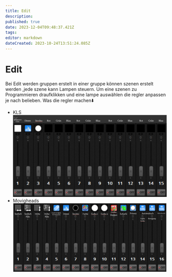 ```yaml
---
title: Edit
description: 
published: true
date: 2023-12-04T09:48:37.421Z
tags: 
editor: markdown
dateCreated: 2023-10-24T13:51:24.085Z
---
```


# Edit
Bei Edit werden gruppen erstelt in einer gruppe können szenen erstelt werden ,jede szene kann Lampen steuern.
Um eine szenen zu Programmieren draufklikken und eine lampe auswählen die regler anpassen je nach belieben.
Was die regler machen⬇️
- KLS
![edit_kls.jpeg](/edit_kls.jpeg)
- Movigheads
![edit_movinghead.jpeg](/edit_movinghead.jpeg)
